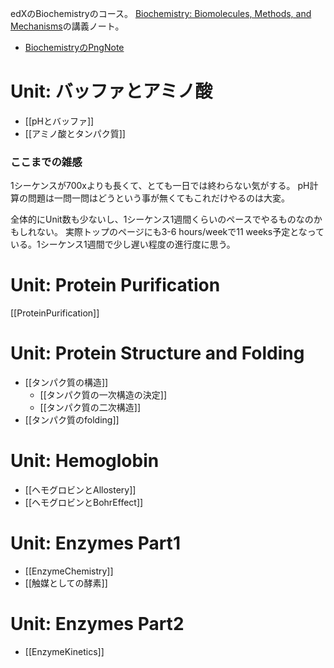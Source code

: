 edXのBiochemistryのコース。
[Biochemistry: Biomolecules, Methods, and Mechanisms](https://www.edx.org/course/biochemistry-biomolecules-methods-and-mechanisms-course-v1mitx705x3t2021)の講義ノート。

- [BiochemistryのPngNote](https://karino2.github.io/ImageGallery/Biochemistry705x.html)

# Unit: バッファとアミノ酸

- [[pHとバッファ]]
- [[アミノ酸とタンパク質]]

### ここまでの雑感

1シーケンスが700xよりも長くて、とても一日では終わらない気がする。
pH計算の問題は一問一問はどうという事が無くてもこれだけやるのは大変。

全体的にUnit数も少ないし、1シーケンス1週間くらいのペースでやるものなのかもしれない。
実際トップのページにも3-6 hours/weekで11 weeks予定となっている。1シーケンス1週間で少し遅い程度の進行度に思う。

# Unit: Protein Purification

[[ProteinPurification]]

# Unit: Protein Structure and Folding

- [[タンパク質の構造]]
  - [[タンパク質の一次構造の決定]]
  - [[タンパク質の二次構造]]
- [[タンパク質のfolding]]

# Unit: Hemoglobin

- [[ヘモグロビンとAllostery]]
- [[ヘモグロビンとBohrEffect]]

# Unit: Enzymes Part1

- [[EnzymeChemistry]]
- [[触媒としての酵素]]

# Unit: Enzymes Part2

- [[EnzymeKinetics]]